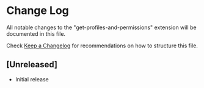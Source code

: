 # Change Log

All notable changes to the "get-profiles-and-permissions" extension will be documented in this file.

Check [Keep a Changelog](http://keepachangelog.com/) for recommendations on how to structure this file.

## [Unreleased]

- Initial release